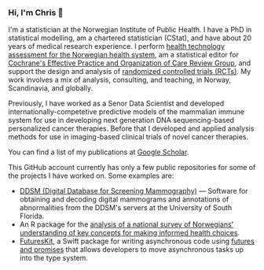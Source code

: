 ### Hi, I'm Chris 👋

I'm a statistician at the Norwegian Institute of Public Health. I have a PhD in statistical modelling, am a chartered statistician (CStat), and have about 20 years of medical research experience. I perform [health technology assessment for the Norwegian health system](https://nyemetoder.no), am a statistical editor for [Cochrane's Effective Practice and Organization of Care Review Group](https://epoc.cochrane.org), and support the design and analysis of [randomized controlled trials (RCTs)](https://en.wikipedia.org/wiki/Randomized_controlled_trial). My work involves a mix of analysis, consulting, and teaching, in Norway, Scandinavia, and globally.

Previously, I have worked as a Senor Data Scientist and developed internationally-competetive predictive models of the mammalian immune system for use in developing next generation DNA sequencing-based personalized cancer therapies. Before that I developed and applied analysis methods for use in imaging-based clinical trials of novel cancer therapies.

You can find a list of my publications at [Google Scholar](https://scholar.google.no/citations?hl=en&user=dOMFVvwAAAAJ).

This GitHub account currently has only a few public repositories for some of the projects I have worked on. Some examples are:

* [DDSM (Digital Database for Screening Mammography)](https://github.com/multinormal/ddsm) — Software for obtaining and decoding digital mammograms and annotations of abnormalities from the DDSM's servers at the University of South Florida.
* An R package for the [analysis of a national survey of Norwegians' understanding of key concepts for making informed health choices](https://github.com/multinormal/fhi.informed-health-choices-norway.2019).
* [FuturesKit](https://github.com/multinormal/FuturesKit), a Swift package for writing asynchronous code using [futures and promises](https://en.wikipedia.org/wiki/Futures_and_promises) that allows developers to move asynchronous tasks up into the type system.
